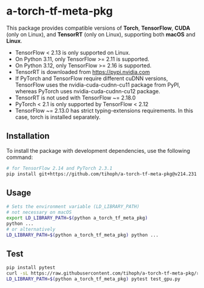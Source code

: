 # a-torch-tf-meta-pkg
This package provides compatible versions of **Torch**, **TensorFlow**, **CUDA** (only on Linux),
and **TensorRT** (only on Linux), supporting both **macOS** and **Linux**.

- TensorFlow < 2.13 is only supported on Linux.
- On Python 3.11, only TensorFlow >= 2.11 is supported.
- On Python 3.12, only TensorFlow >= 2.16 is supported.
- TensorRT is downloaded from https://pypi.nvidia.com
- If PyTorch and TensorFlow require different cuDNN versions,
TensorFlow uses the nvidia-cuda-cudnn-cu11 package from PyPI,
whereas PyTorch uses nvidia-cuda-cudnn-cu12 package.
- TensorRT is not used with TensorFlow ~= 2.18.0
- PyTorch < 2.1 is only supported by TensorFlow < 2.12
- TensorFlow ~= 2.13.0 has strict typing-extensions requirements. In this case, torch is installed separately.

## Installation

To install the package with development dependencies, use the following command:

```bash
# for TensorFlow 2.14 and PyTorch 2.3.1
pip install git+https://github.com/tihoph/a-torch-tf-meta-pkg@v214.231
```

## Usage

```bash
# Sets the environment variable (LD_LIBRARY_PATH)
# not necessary on macOS
export LD_LIBRARY_PATH=$(python a_torch_tf_meta_pkg)
python ...
# or alternatively
LD_LIBRARY_PATH=$(python a_torch_tf_meta_pkg) python ...
```

## Test

```bash
pip install pytest
curl -sL https://raw.githubusercontent.com/tihoph/a-torch-tf-meta-pkg/refs/heads/main/test_gpu.py -o test_gpu.py
LD_LIBRARY_PATH=$(python a_torch_tf_meta_pkg) pytest test_gpu.py
```
